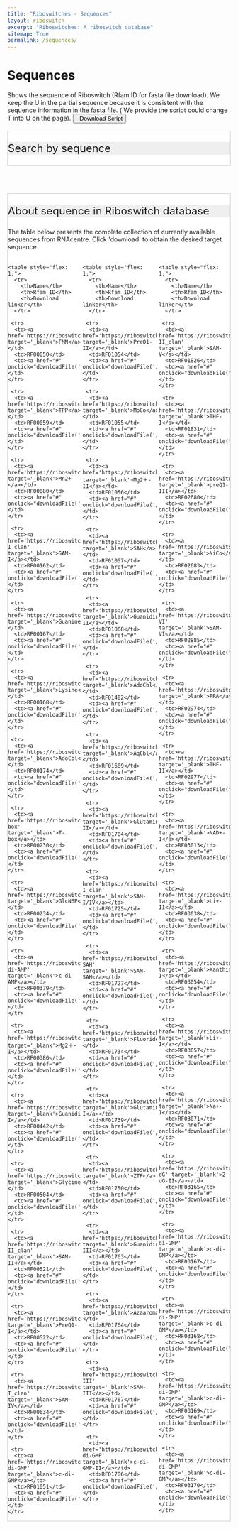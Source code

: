 ```yaml
---
title: "Riboswitches - Sequences"
layout: riboswitch
excerpt: "Riboswitches: A riboswitch database"
sitemap: True
permalink: /sequences/
---
```

<h1 class="post-title" itemprop="name headline">Sequences</h1>
Shows the sequence of Riboswitch (Rfam ID for fasta file download). We keep the U in the partial sequence because it is consistent with the sequence information in the fasta file. ( We provide the script could change T into U on the page). <a href="https://www.ribocentre.org/downloads/sequence-T2U.ipynb" target="_blank" download="sequence-T2U.ipynb"><button class="btn btn-secondary"><span class="glyphicon glyphicon-download-alt"></span>&nbsp;&nbsp;Download Script</button></a><br><br>
<html>
<head>
<style>
     .header_box {
    border: none;
    background: #efefef;
    font-size:24px
  }
  h2{
    font-size:20px
  }
    /* 样式表格 */
    table {
        border: 2px solid #f8f8ff;
        border: 2px solid #767676;
		    border: 2px solid #767676;
		    border-radius: 5px;
		    background-color: #fff;
        }
		  th {
        background-color: #719B71;
        background-color: #719B71;
        background-color: #005826;
        color: rgba(255,255,255,0.9);
		    cursor: pointer;
        }
		  td {
		    background-color: #ffffff;
		    background-color: #f9f9f9;
		    background-color: #f9f9f9;
		    }		
		  th, td {
		  min-width: 90px;
		  padding: 10px 10px;
		}
    /* 隐藏所有 sheet */
    .sheet {
      display: none;
    }
</style>
</head>
<div class="sectiontitle" style="border: 1px solid #C9C9C9; background-color: #fff;">
<p class="header_box" >Search by sequence</p>
<head>
    <title>Sequence search</title>
  </head>
  <body>
    <rnacentral-sequence-search
            databases='["ribocentre"]'
            examples='[
              {"description": "c-di-GMP-II-GAG riboswitch", "urs": "", "sequence": "CUGCACGCGGGAGGCUGUGAUCCGCCGGACGUACCGACUGCGGCCACCGCAGUCCGGCGGGGAGCCACUGGUGAGACCGGCCCCCGAAG"},
              {"description": "TPP riboswitch (THI element)", "urs": "", "sequence": "GTGTCCACTCACGGGTGCGCTTCATTAAGCGCTGAGAATAAACCGTTTGAACCTGATCCGGGTTATGCCGGCGATAGGAAGAGAATTATGCATAATG"}
            ]'
            rfam="true"
    />
  <script type="text/javascript" src="https://www.ribocentre.org/js/RNAcentral-sequence-search.js"></script></body>
</div>

<br><br>
<div class="sectiontitle" style="border: 1px solid #C9C9C9; background-color: #fff;">
<p class="header_box" >About sequence in Riboswitch database</p>
The table below presents the complete collection of currently available sequences from RNAcentre. Click 'download' to obtain the desired target sequence.<br><br>

        
 <div style="display: flex;">
 
    <table style="flex: 1;">
      <tr>
        <th>Name</th>
        <th>Rfam ID</th>
        <th>Download linker</th>
      </tr>
        
     <tr>
      <td><a href='https://riboswitch.ribocentre.org/docs/FMN' target='_blank'>FMN</a></td>
      <td>RF00050</td>
      <td><a href="#" onclick="downloadFile('/downloads/sequences/RF00050.fa.gz')">Download</a></td>
    </tr> 
            
     <tr>
      <td><a href='https://riboswitch.ribocentre.org/docs/TPP' target='_blank'>TPP</a></td>
      <td>RF00059</td>
      <td><a href="#" onclick="downloadFile('/downloads/sequences/RF00059.fa.gz')">Download</a></td>
    </tr> 
            
     <tr>
      <td><a href='https://riboswitch.ribocentre.org/docs/Manganese' target='_blank'>Mn2+</a></td>
      <td>RF00080</td>
      <td><a href="#" onclick="downloadFile('/downloads/sequences/RF00080.fa.gz')">Download</a></td>
    </tr> 
            
     <tr>
      <td><a href='https://riboswitch.ribocentre.org/docs/SAM-I_clan' target='_blank'>SAM-I</a></td>
      <td>RF00162</td>
      <td><a href="#" onclick="downloadFile('/downloads/sequences/RF00162.fa.gz')">Download</a></td>
    </tr> 
            
     <tr>
      <td><a href='https://riboswitch.ribocentre.org/docs/Guanine' target='_blank'>Guanine</a></td>
      <td>RF00167</td>
      <td><a href="#" onclick="downloadFile('/downloads/sequences/RF00167.fa.gz')">Download</a></td>
    </tr> 
            
     <tr>
      <td><a href='https://riboswitch.ribocentre.org/docs/Lysine' target='_blank'>Lysine</a></td>
      <td>RF00168</td>
      <td><a href="#" onclick="downloadFile('/downloads/sequences/RF00168.fa.gz')">Download</a></td>
    </tr> 
            
     <tr>
      <td><a href='https://riboswitch.ribocentre.org/docs/Cobalamine' target='_blank'>AdoCbl</a></td>
      <td>RF00174</td>
      <td><a href="#" onclick="downloadFile('/downloads/sequences/RF00174.fa.gz')">Download</a></td>
    </tr> 
            
     <tr>
      <td><a href='https://riboswitch.ribocentre.org/docs/T-box' target='_blank'>T-box</a></td>
      <td>RF00230</td>
      <td><a href="#" onclick="downloadFile('/downloads/sequences/RF00230.fa.gz')">Download</a></td>
    </tr> 
            
     <tr>
      <td><a href='https://riboswitch.ribocentre.org/docs/GlcN6P' target='_blank'>GlcN6P</a></td>
      <td>RF00234</td>
      <td><a href="#" onclick="downloadFile('/downloads/sequences/RF00234.fa.gz')">Download</a></td>
    </tr> 
            
     <tr>
      <td><a href='https://riboswitch.ribocentre.org/docs/c-di-AMP' target='_blank'>c-di-AMP</a></td>
      <td>RF00379</td>
      <td><a href="#" onclick="downloadFile('/downloads/sequences/RF00379.fa.gz')">Download</a></td>
    </tr> 
            
     <tr>
      <td><a href='https://riboswitch.ribocentre.org/docs/Magnesium' target='_blank'>Mg2＋-I</a></td>
      <td>RF00380</td>
      <td><a href="#" onclick="downloadFile('/downloads/sequences/RF00380.fa.gz')">Download</a></td>
    </tr> 
            
     <tr>
      <td><a href='https://riboswitch.ribocentre.org/docs/Guanidine' target='_blank'>Guanidine-I</a></td>
      <td>RF00442</td>
      <td><a href="#" onclick="downloadFile('/downloads/sequences/RF00442.fa.gz')">Download</a></td>
    </tr> 
            
     <tr>
      <td><a href='https://riboswitch.ribocentre.org/docs/Glycine' target='_blank'>Glycine</a></td>
      <td>RF00504</td>
      <td><a href="#" onclick="downloadFile('/downloads/sequences/RF00504.fa.gz')">Download</a></td>
    </tr> 
            
     <tr>
      <td><a href='https://riboswitch.ribocentre.org/docs/SAM-II_clan' target='_blank'>SAM-II</a></td>
      <td>RF00521</td>
      <td><a href="#" onclick="downloadFile('/downloads/sequences/RF00521.fa.gz')">Download</a></td>
    </tr> 
            
     <tr>
      <td><a href='https://riboswitch.ribocentre.org/docs/PreQ' target='_blank'>PreQ1-I</a></td>
      <td>RF00522</td>
      <td><a href="#" onclick="downloadFile('/downloads/sequences/RF00522.fa.gz')">Download</a></td>
    </tr> 
            
     <tr>
      <td><a href='https://riboswitch.ribocentre.org/docs/SAM-I_clan' target='_blank'>SAM-IV</a></td>
      <td>RF00634</td>
      <td><a href="#" onclick="downloadFile('/downloads/sequences/RF00634.fa.gz')">Download</a></td>
    </tr> 
            
     <tr>
      <td><a href='https://riboswitch.ribocentre.org/docs/c-di-GMP' target='_blank'>c-di-GMP</a></td>
      <td>RF01051</td>
      <td><a href="#" onclick="downloadFile('/downloads/sequences/RF01051.fa.gz')">Download</a></td>
    </tr> 
            
</table>
    
<div style="width: 20px;"></div>
        
    <table style="flex: 1;">
      <tr>
        <th>Name</th>
        <th>Rfam ID</th>
        <th>Download linker</th>
      </tr>
        
     <tr>
      <td><a href='https://riboswitch.ribocentre.org/docs/PreQ' target='_blank'>PreQ1-II</a></td>
      <td>RF01054</td>
      <td><a href="#" onclick="downloadFile('/downloads/sequences/RF01054.fa.gz')">Download</a></td>
    </tr> 
                    
     <tr>
      <td><a href='https://riboswitch.ribocentre.org/docs/MoCo&Wco' target='_blank'>MoCo</a></td>
      <td>RF01055</td>
      <td><a href="#" onclick="downloadFile('/downloads/sequences/RF01055.fa.gz')">Download</a></td>
    </tr> 
                    
     <tr>
      <td><a href='https://riboswitch.ribocentre.org/docs/Magnesium' target='_blank'>Mg2＋-II</a></td>
      <td>RF01056</td>
      <td><a href="#" onclick="downloadFile('/downloads/sequences/RF01056.fa.gz')">Download</a></td>
    </tr> 
                    
     <tr>
      <td><a href='https://riboswitch.ribocentre.org/docs/SAH' target='_blank'>SAH</a></td>
      <td>RF01057</td>
      <td><a href="#" onclick="downloadFile('/downloads/sequences/RF01057.fa.gz')">Download</a></td>
    </tr> 
                    
     <tr>
      <td><a href='https://riboswitch.ribocentre.org/docs/Guanidine' target='_blank'>Guanidine-II</a></td>
      <td>RF01068</td>
      <td><a href="#" onclick="downloadFile('/downloads/sequences/RF01068.fa.gz')">Download</a></td>
    </tr> 
                    
     <tr>
      <td><a href='https://riboswitch.ribocentre.org/docs/Cobalamine' target='_blank'>AdoCbl</a></td>
      <td>RF01482</td>
      <td><a href="#" onclick="downloadFile('/downloads/sequences/RF01482.fa.gz')">Download</a></td>
    </tr> 
                    
     <tr>
      <td><a href='https://riboswitch.ribocentre.org/docs/Cobalamine' target='_blank'>AqCbl</a></td>
      <td>RF01689</td>
      <td><a href="#" onclick="downloadFile('/downloads/sequences/RF01689.fa.gz')">Download</a></td>
    </tr> 
                    
     <tr>
      <td><a href='https://riboswitch.ribocentre.org/docs/Glutamine' target='_blank'>Glutamine-II</a></td>
      <td>RF01704</td>
      <td><a href="#" onclick="downloadFile('/downloads/sequences/RF01704.fa.gz')">Download</a></td>
    </tr> 
                    
     <tr>
      <td><a href='https://riboswitch.ribocentre.org/docs/SAM-I_clan' target='_blank'>SAM-I/IV</a></td>
      <td>RF01725</td>
      <td><a href="#" onclick="downloadFile('/downloads/sequences/RF01725.fa.gz')">Download</a></td>
    </tr> 
                    
     <tr>
      <td><a href='https://riboswitch.ribocentre.org/docs/SAM-SAH' target='_blank'>SAM-SAH</a></td>
      <td>RF01727</td>
      <td><a href="#" onclick="downloadFile('/downloads/sequences/RF01727.fa.gz')">Download</a></td>
    </tr> 
                    
     <tr>
      <td><a href='https://riboswitch.ribocentre.org/docs/Fluoride' target='_blank'>Fluoride</a></td>
      <td>RF01734</td>
      <td><a href="#" onclick="downloadFile('/downloads/sequences/RF01734.fa.gz')">Download</a></td>
    </tr> 
                    
     <tr>
      <td><a href='https://riboswitch.ribocentre.org/docs/Glutamine' target='_blank'>Glutamine-I</a></td>
      <td>RF01739</td>
      <td><a href="#" onclick="downloadFile('/downloads/sequences/RF01739.fa.gz')">Download</a></td>
    </tr> 
                    
     <tr>
      <td><a href='https://riboswitch.ribocentre.org/docs/ZTP' target='_blank'>ZTP</a></td>
      <td>RF01750</td>
      <td><a href="#" onclick="downloadFile('/downloads/sequences/RF01750.fa.gz')">Download</a></td>
    </tr> 
                    
     <tr>
      <td><a href='https://riboswitch.ribocentre.org/docs/Guanidine' target='_blank'>Guanidine-III</a></td>
      <td>RF01763</td>
      <td><a href="#" onclick="downloadFile('/downloads/sequences/RF01763.fa.gz')">Download</a></td>
    </tr> 
                    
     <tr>
      <td><a href='https://riboswitch.ribocentre.org/docs/Azaaromatic' target='_blank'>Azaaromatic</a></td>
      <td>RF01764</td>
      <td><a href="#" onclick="downloadFile('/downloads/sequences/RF01764.fa.gz')">Download</a></td>
    </tr> 
                    
     <tr>
      <td><a href='https://riboswitch.ribocentre.org/docs/SAM-III' target='_blank'>SAM-III</a></td>
      <td>RF01767</td>
      <td><a href="#" onclick="downloadFile('/downloads/sequences/RF01767.fa.gz')">Download</a></td>
    </tr> 
                    
     <tr>
      <td><a href='https://riboswitch.ribocentre.org/docs/c-di-GMP' target='_blank'>c-di-GMP-II</a></td>
      <td>RF01786</td>
      <td><a href="#" onclick="downloadFile('/downloads/sequences/RF01786.fa.gz')">Download</a></td>
    </tr> 
                    
</table>
    
<div style="width: 20px;"></div>
        
    <table style="flex: 1;">
      <tr>
        <th>Name</th>
        <th>Rfam ID</th>
        <th>Download linker</th>
      </tr>
        
     <tr>
      <td><a href='https://riboswitch.ribocentre.org/docs/SAM-II_clan' target='_blank'>SAM-V</a></td>
      <td>RF01826</td>
      <td><a href="#" onclick="downloadFile('/downloads/sequences/RF01826.fa.gz')">Download</a></td>
    </tr> 
                            
     <tr>
      <td><a href='https://riboswitch.ribocentre.org/docs/THF' target='_blank'>THF-I</a></td>
      <td>RF01831</td>
      <td><a href="#" onclick="downloadFile('/downloads/sequences/RF01831.fa.gz')">Download</a></td>
    </tr> 
                            
     <tr>
      <td><a href='https://riboswitch.ribocentre.org/docs/PreQ' target='_blank'>preQ1-III</a></td>
      <td>RF02680</td>
      <td><a href="#" onclick="downloadFile('/downloads/sequences/RF02680.fa.gz')">Download</a></td>
    </tr> 
                            
     <tr>
      <td><a href='https://riboswitch.ribocentre.org/docs/NiCo' target='_blank'>NiCo</a></td>
      <td>RF02683</td>
      <td><a href="#" onclick="downloadFile('/downloads/sequences/RF02683.fa.gz')">Download</a></td>
    </tr> 
                            
     <tr>
      <td><a href='https://riboswitch.ribocentre.org/docs/SAM-VI' target='_blank'>SAM-VI</a></td>
      <td>RF02885</td>
      <td><a href="#" onclick="downloadFile('/downloads/sequences/RF02885.fa.gz')">Download</a></td>
    </tr> 
                            
     <tr>
      <td><a href='https://riboswitch.ribocentre.org/docs/PRA' target='_blank'>PRA</a></td>
      <td>RF02974</td>
      <td><a href="#" onclick="downloadFile('/downloads/sequences/RF02974.fa.gz')">Download</a></td>
    </tr> 
                            
     <tr>
      <td><a href='https://riboswitch.ribocentre.org/docs/THF' target='_blank'>THF-II</a></td>
      <td>RF02977</td>
      <td><a href="#" onclick="downloadFile('/downloads/sequences/RF02977.fa.gz')">Download</a></td>
    </tr> 
                            
     <tr>
      <td><a href='https://riboswitch.ribocentre.org/docs/NAD' target='_blank'>NAD+-I</a></td>
      <td>RF03013</td>
      <td><a href="#" onclick="downloadFile('/downloads/sequences/RF03013.fa.gz')">Download</a></td>
    </tr> 
                            
     <tr>
      <td><a href='https://riboswitch.ribocentre.org/docs/Li' target='_blank'>Li+-II</a></td>
      <td>RF03038</td>
      <td><a href="#" onclick="downloadFile('/downloads/sequences/RF03038.fa.gz')">Download</a></td>
    </tr> 
                            
     <tr>
      <td><a href='https://riboswitch.ribocentre.org/docs/Xanthine' target='_blank'>Xanthine-I</a></td>
      <td>RF03054</td>
      <td><a href="#" onclick="downloadFile('/downloads/sequences/RF03054.fa.gz')">Download</a></td>
    </tr> 
                            
     <tr>
      <td><a href='https://riboswitch.ribocentre.org/docs/Li' target='_blank'>Li+-I</a></td>
      <td>RF03057</td>
      <td><a href="#" onclick="downloadFile('/downloads/sequences/RF03057.fa.gz')">Download</a></td>
    </tr> 
                            
     <tr>
      <td><a href='https://riboswitch.ribocentre.org/docs/Na' target='_blank'>Na+-I</a></td>
      <td>RF03071</td>
      <td><a href="#" onclick="downloadFile('/downloads/sequences/RF03071.fa.gz')">Download</a></td>
    </tr> 
                            
     <tr>
      <td><a href='https://riboswitch.ribocentre.org/docs/2-dG' target='_blank'>2-dG-II</a></td>
      <td>RF03165</td>
      <td><a href="#" onclick="downloadFile('/downloads/sequences/RF03165.fa.gz')">Download</a></td>
    </tr> 
                            
     <tr>
      <td><a href='https://riboswitch.ribocentre.org/docs/c-di-GMP' target='_blank'>c-di-GMP</a></td>
      <td>RF03167</td>
      <td><a href="#" onclick="downloadFile('/downloads/sequences/RF03167.fa.gz')">Download</a></td>
    </tr> 
                            
     <tr>
      <td><a href='https://riboswitch.ribocentre.org/docs/c-di-GMP' target='_blank'>c-di-GMP</a></td>
      <td>RF03168</td>
      <td><a href="#" onclick="downloadFile('/downloads/sequences/RF03168.fa.gz')">Download</a></td>
    </tr> 
                            
     <tr>
      <td><a href='https://riboswitch.ribocentre.org/docs/c-di-GMP' target='_blank'>c-di-GMP</a></td>
      <td>RF03169</td>
      <td><a href="#" onclick="downloadFile('/downloads/sequences/RF03169.fa.gz')">Download</a></td>
    </tr> 
                            
     <tr>
      <td><a href='https://riboswitch.ribocentre.org/docs/c-di-GMP' target='_blank'>c-di-GMP</a></td>
      <td>RF03170</td>
      <td><a href="#" onclick="downloadFile('/downloads/sequences/RF03170.fa.gz')">Download</a></td>
    </tr> 
                            
</table>
    
   
  </div>
</div>
        